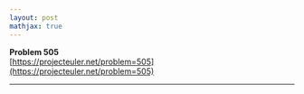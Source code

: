 ```yaml
---
layout: post
mathjax: true
---
```

**Problem 505**  
[https://projecteuler.net/problem=505](https://projecteuler.net/problem=505)

---
